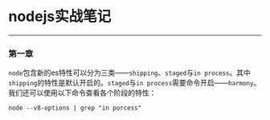 # nodejs实战笔记

---

### 第一章

`node`包含新的es特性可以分为三类——`shipping`、`staged`与`in process`。其中`shipping`的特性是默认开启的。`staged`与`in process`需要命令开启——`harmony`。我们还可以使用以下命令查看各个阶段的特性：

`node --v8-options | grep "in porcess"`
